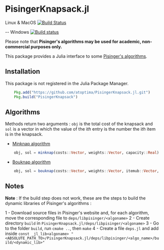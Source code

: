 # PisingerKnapsack.jl

Linux & MacOS
[![Build Status](https://travis-ci.org/atoptima/PisingerKnapsack.jl.svg?branch=master)](https://travis-ci.org/atoptima/PisingerKnapsack.jl)

-- Windows 
[![Build status](https://ci.appveyor.com/api/projects/status/u99j9jm866xarfyp?svg=true)](https://ci.appveyor.com/project/guimarqu/pisingerknapsack-jl)


Please note that **Pisinger's algorithms may be used for academic, non-commercial purposes only.**

This package provides a Julia interface to some [Pisinger's algorithms](http://hjemmesider.diku.dk/~pisinger/codes.html).

## Installation

This package is not registered in the Julia Package Manager.

```julia
    Pkg.add("https://github.com/atoptima/PisingerKnapsack.jl.git")
    Pkg.build("PisingerKnapsack")
```

## Algorithms

Methods return two arguments : `obj` is the total cost of the knapsack and `sol` is a vector
in which the value of the i*th* entry is the number the i*th* item is in the knapsack.

- [Minknap algorithm](http://hjemmesider.diku.dk/~pisinger/minknap.c)

```julia
    obj, sol = minknap(costs::Vector, weights::Vector, capacity::Real)
```

- [Bouknap algorithm](http://hjemmesider.diku.dk/~pisinger/bouknap.c)

```julia
    obj, sol = bouknap(costs::Vector, weights::Vector, itemub::Vector, capacity::Real)
```

## Notes

**Note** : If the build step does not work, these are the 
steps to build the dynamic libraries of Pisinger's algorithms : 

1 - Download source files in Pisinger's website and, for each algorithm, move the corresponding file to `deps/libpisinger/<algoname>`
2 - Create directory `build` in `PisingerKnapsack.jl/deps/libpisinger/<algoname>`
3 - Go to the folder `build`, run `cmake ..`, then `make`
4 - Create a file `deps.jl` and add inside `const _jl_lib<algoname> "<ABSOLUTE_PATH_TO>/PisingerKnapsack.jl/deps/libpisinger/<algo_name>/build/<dynamic_lib>"`